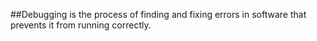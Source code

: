 ##Debugging is the process of finding and fixing errors in software that prevents it from running correctly.
